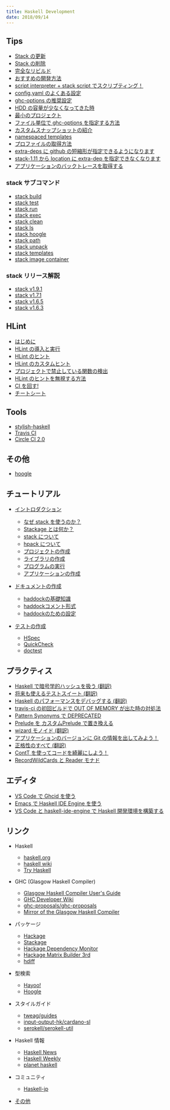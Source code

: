 ```yaml
---
title: Haskell Development
date: 2018/09/14
---
```


<div class="row">
  <div class="col s12 m6">

## Tips

- [Stack の更新](tips/stack-upgrade.html)
- [Stack の削除](tips/stack-uninstall.html)
- [完全なリビルド](tips/full-rebuild.html)
- [おすすめの開発方法](tips/recommend-dev.html)
- [script interpreter + stack script でスクリプティング！](tips/script-interpreter.html)
- [config.yaml のよくある設定](tips/config-yaml.html)
- [ghc-options の推奨設定](tips/recommended-ghc-options.html)
- [HDD の容量が少なくなってきた時](tips/hdd-space.html)
- [最小のプロジェクト](tips/minimal-stack-proj.html)
- [ファイル単位で ghc-options を指定する方法](tips/enable-ghc-options-by-file.html)
- [カスタムスナップショットの紹介](/posts/2017/12-23-stack161.html)
- [namespaced templates](/posts/2018/06-27-namespaced-templates.html)
- [プロファイルの取得方法](etc/profiling.html)
- [extra-deps に github の短縮形が指定できるようになります](/posts/2018/03-13-stack-extra-deps-shorthand.html)
- [stack-1.11 から location に extra-dep を指定できなくなります](/posts/2018/08-31-stack-extradep-legacy-syntax.html)
- [アプリケーションのバックトレースを取得する](/posts/2018/09-01-stack-profile-build.html)

### stack サブコマンド

- [stack build](command/build.html)
- [stack test](command/test.html)
- [stack run](/posts/2018/06-25-stack-run.html)
- [stack exec](command/exec.html)
- [stack clean](command/clean.html)
- [stack ls](/posts/2017/12-20-stack-ls-command.html)
- [stack hoogle](command/hoogle.html)
- [stack path](command/path.html)
- [stack unpack](command/unpack.html)
- [stack templates](command/templates.html)
- [stack image container](command/image-container.html)

### stack リリース解説

- [stack v1.9.1](/posts/2018/10-22-stack191.html)
- [stack v1.7.1](/posts/2018/05-04-stack171.html)
- [stack v1.6.5](/posts/2018/02-21-stack165.html)
- [stack v1.6.3](/posts/2017/12-24-stack163.html)

## HLint

- [はじめに](hlint/)
- [HLint の導入と実行](hlint/hlint-intro.html)
- [HLint のヒント](hlint/hlint-hint.html)
- [HLint のカスタムヒント](hlint/hlint-customhint.html)
- [プロジェクトで禁止している関数の検出](hlint/forbidden-functions.html)
- [HLint のヒントを無視する方法](hlint/hlint-ignore.html)
- [CI を回す!](hlint/hlint-ci.html)
- [チートシート](hlint/cheatsheet.html)

## Tools

- [stylish-haskell](etc/stylish-haskell.html)
- [Travis CI](etc/travis-ci.html)
- [Circle CI 2.0](/posts/2018/07-21-circleci-2.html)

## その他

- [hoogle](etc/hoogle.html)

  </div>
  <div class="col s12 m6">

## チュートリアル

- [イントロダクション](intro/)
  - [なぜ stack を使うのか？](intro/why-stack.html)
  - [Stackage とは何か？](intro/stackage.html)
  - [stack について](intro/stack-install.html)
  - [hpack について](intro/hpack.html)
  - [プロジェクトの作成](intro/create-prj.html)
  - [ライブラリの作成](intro/create-lib.html)
  - [プログラムの実行](intro/exec-prg.html)
  - [アプリケーションの作成](intro/create-app.html)

- [ドキュメントの作成](doc/)
  - [haddockの基礎知識](doc/haddock-intro.html)
  - [haddockコメント形式](doc/haddock-comment.html)
  - [haddockのための設定](doc/haddock-settings.html)

- [テストの作成](test/)
  - [HSpec](test/hspec.html)
  - [QuickCheck](test/quickcheck.html)
  - [doctest](test/doctest.html)

## プラクティス

- [Haskell で暗号学的ハッシュを扱う (翻訳)](/posts/2017/09-18-cryptographic-hashing-haskell.html)
- [将来も使えるテストスイート (翻訳)](/posts/2017/12-22-future-proofing-test-suites.html)
- [Haskell のパフォーマンスをデバッグする (翻訳)](/posts/2017/12-27-Haskell-Performance-Debugging.html)
- [travis-ci の初回ビルドで OUT OF MEMORY が出た時の対処法](/posts/2017/12-31-travis-out-of-memory.html)
- [Pattern Synonyms で DEPRECATED](/posts/2018/02-12-pattern-synonyms.html)
- [Prelude を カスタムPrelude で置き換える](/posts/2018/05-23-extended-prelude.html)
- [wizard モノイド (翻訳)](/posts/2018/03-07-The-wizard-monoid.html)
- [アプリケーションのバージョンに Git の情報を出してみよう！](/posts/2018/03-20-gitrev.html)
- [正格性のすべて (翻訳)](/posts/2018/06-25-All-About-Strictness.html)
- [ContT を使ってコードを綺麗にしよう！](/posts/2018/06-26-cont-param.html)
- [RecordWildCards と Reader モナド](/posts/2018/08-26-recordwildcards.html)

## エディタ

- [VS Code で Ghcid を使う](/posts/2017/12-24-Ghcid-with-VS-Code.html)
- [Emacs で Haskell IDE Engine を使う](/hie/emacs.html)
- [VS Code と haskell-ide-engine で Haskell 開発環境を構築する](https://qiita.com/waddlaw/items/b83cd10311200095fe87)

## リンク

- Haskell
  - [haskell.org](https://www.haskell.org/)
  - [haskell wiki](https://wiki.haskell.org/Haskell)
  - [Try Haskell](http://tryhaskell.org/)
- GHC (Glasgow Haskell Compiler)
  - [Glasgow Haskell Compiler User's Guide](https://downloads.haskell.org/~ghc/latest/docs/html/users_guide/)
  - [GHC Developer Wiki](https://ghc.haskell.org/trac/ghc/)
  - [ghc-proposals/ghc-proposals](https://github.com/ghc-proposals/ghc-proposals)
  - [Mirror of the Glasgow Haskell Compiler](https://github.com/ghc/ghc)
- パッケージ
  - [Hackage](https://hackage.haskell.org/)
  - [Stackage](https://www.stackage.org/)
  - [Hackage Dependency Monitor](http://packdeps.haskellers.com/)
  - [Hackage Matrix Builder 3rd](https://matrix.hackage.haskell.org/)
  - [hdiff](http://hdiff.luite.com/)
- 型検索
  - [Hayoo!](http://hayoo.fh-wedel.de/)
  - [Hoogle](https://www.haskell.org/hoogle/)
- スタイルガイド
  - [tweag/guides](https://github.com/tweag/guides)
  - [input-output-hk/cardano-sl](https://github.com/input-output-hk/cardano-sl/blob/develop/docs/style-guide.md)
  - [serokell/serokell-util](https://github.com/serokell/serokell-util/blob/master/serokell-style.md)
- Haskell 情報
  - [Haskell News](http://haskellnews.org/)
  - [Haskell Weekly](https://haskellweekly.news/)
  - [planet haskell](https://planet.haskell.org/)
- コミュニティ
  - [Haskell-jp](https://haskell.jp/)
- [その他](etc/links.html)

  </div>
</div>
